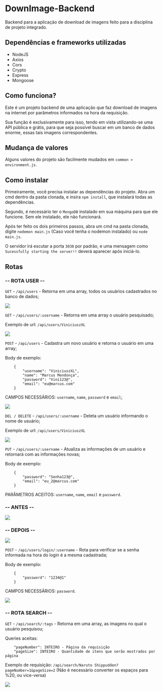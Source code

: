 # DownImage-Backend
Backend para a aplicação de download de imagens feito para a disciplina de projeto integrado.

## Dependências e frameworks utilizadas ##

* NodeJS
* Axios
* Cors
* Crypto
* Express
* Mongoose

## Como funciona? ##

Este é um projeto backend de uma aplicação que faz download de imagens na internet por parâmetros informados na hora da requisição.

Sua função é exclusivamente para isso, tendo em vista utilizando-se uma API pública e grátis, para que seja possível buscar em um banco de dados enorme, essas tais imagens correspondentes. 

## Mudança de valores ##

Alguns valores do projeto são facilmente mudados em `common > environment.js`. 

## Como instalar ##

Primeiramente, você precisa instalar as dependências do projeto. Abra um cmd dentro da pasta clonada, e insira `npm install`, que instalará todas as dependências.

Segundo, é necessário ter o `MongoDB` instalado em sua máquina para que ele funcione. Sem ele instalado, ele não funcionará.

Após ter feito os dois primeiros passos, abra um cmd na pasta clonada, digite `nodemon main.js` (Caso você tenha o nodemon instalado) ou `node main.js`.

O servidor irá escutar a porta `3030` por padrão, e uma mensagem como `Sucessfully starting the server!!` deverá aparecer após iniciá-lo.

## Rotas ##

### -- ROTA USER -- ###

`GET` - `/api/users` - Retorna em uma array, todos os usuários cadastrados no banco de dados;

![](/assets/GET_USERS_CALLBACK.png)

`GET` - `/api/users/:username` - Retorna em uma array o usuário pesquisado;

Exemplo de url: `/api/users/ViniciuszXL`

![](/assets/GET_USERS_CALLBACK.png)

`POST` - `/api/users` - Cadastra um novo usuário e retorna o usuário em uma array;

Body de exemplo:
```
    {
        "username": "ViniciuszXL",
        "name": "Marcus Mendonça",
        "password": "Vini123@",
        "email": "eu@marcus.com"
    }
```

CAMPOS NECESSÁRIOS: `username`, `name`, `password` e `email`;

![](/assets/POST_USERS.png)

`DEL / DELETE` - `/api/users/:username` - Deleta um usuário informando o nome de usuário;

Exemplo de url: `/api/users/ViniciuszXL`

![](/assets/DELETE_USERS.png)

`PUT` - `/api/users/:username` - Atualiza as informações de um usuário e retornará com as informações novas;

Body de exemplo:
```
    {
        "password": "Senha123@",
        "email": "eu_2@marcus.com"
    }
```

PARÂMETROS ACEITOS: `username`, `name`, `email` e `password`.
### -- ANTES -- ###

![](/assets/GET_USERS_CALLBACK.png)
### -- DEPOIS -- ###

![](/assets/PUT_USERS_CALLBACK.png)

`POST` - `/api/users/login/:username` - Rota para verificar se a senha informada na hora do login é a mesma cadastrada;

Body de exemplo:
```
    {
        "password": "1234@1"
    }
```

CAMPOS NECESSÁRIOS: `password`.

![](/assets/POST_LOGIN_USER_CALLBACK.png)

### -- ROTA SEARCH -- ###

`GET` - `/api/search/:tags` - Retorna em uma array, as imagens no qual o usuário pesquisou;

Queries aceitas:
```
    "pageNumber": INTEIRO - Página da requisição
    "pageSize": INTEIRO - Quantidade de itens que serão mostrados por página
```

Exemplo de requisição: `/api/search/Naruto Shippudden?pageNumber=1&pageSize=2` (Não é necessário converter os espaços para %20, ou vice-versa)

![](/assets/GET_SEARCH_CALLBACK.png)